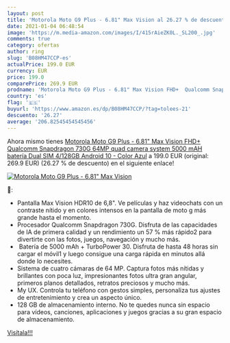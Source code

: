 ```yaml
---
layout: post
title: 'Motorola Moto G9 Plus - 6.81" Max Vision al 26.27 % de descuento'
date: 2021-01-04 06:48:54
image: 'https://m.media-amazon.com/images/I/415rAieZK0L._SL200_.jpg'
comments: true
category: ofertas
author: ring
slug: 'B08HM47CCP-es'
actualPrice: 199.0 EUR
currency: EUR
price: 199.0
comparePrice: 269.9 EUR
prodname: 'Motorola Moto G9 Plus - 6.81" Max Vision FHD+  Qualcomm Snapdragon 730G  64MP quad camera system  5000 mAH batería Dual SIM  4/128GB  Android 10 - Color Azul'
country: 'es'
flag: '🇪🇸'
buyurl: 'https://www.amazon.es/dp/B08HM47CCP/?tag=tolees-21'
descuento: '26.27'
average: '206.82545454545456'
---
```


Ahora mismo tienes [Motorola Moto G9 Plus - 6.81" Max Vision FHD+  Qualcomm Snapdragon 730G  64MP quad camera system  5000 mAH batería Dual SIM  4/128GB  Android 10 - Color Azul](https://www.amazon.es/dp/B08HM47CCP/?tag=tolees-21) a 199.0 EUR (original: 269.9 EUR) (26.27 %  de descuento) en el siguiente enlace!

[![Motorola Moto G9 Plus - 6.81" Max Vision](https://m.media-amazon.com/images/I/415rAieZK0L._SL200_.jpg)](https://www.amazon.es/dp/B08HM47CCP/?tag=tolees-21)

🔎:

- Pantalla Max Vision HDR10 de 6,8". Ve películas y haz videochats con un contraste nítido y en colores intensos en la pantalla de moto g más grande hasta el momento. 
- Procesador Qualcomm Snapdragon 730G. Disfruta de las capacidades de IA de primera calidad y un rendimiento un 57 % más rápido2 para divertirte con las fotos, juegos, navegación y mucho más.
-  Batería de 5000 mAh + TurboPower 30. Disfruta de hasta 48 horas sin cargar el móvil1 y luego consigue una carga rápida en minutos allá donde lo necesites.
- Sistema de cuatro cámaras de 64 MP. Captura fotos más nítidas y brillantes con poca luz, impresionantes fotos ultra gran angular, primeros planos detallados, retratos preciosos y mucho más.
- My UX. Controla tu teléfono con gestos simples, personaliza tus ajustes de entretenimiento y crea un aspecto único.
- 128 GB de almacenamiento interno. No te quedes nunca sin espacio para vídeos, canciones, aplicaciones y juegos gracias a su gran espacio de almacenamiento.

[Visítala!!!](https://www.amazon.es/dp/B08HM47CCP/?tag=tolees-21)
